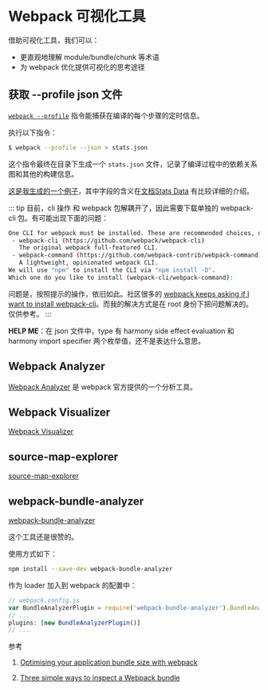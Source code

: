 # Webpack 可视化工具

借助可视化工具，我们可以：

+ 更直观地理解 module/bundle/chunk 等术语
+ 为 webpack 优化提供可视化的思考途径

## 获取 --profile json 文件

[`webpack --profile`](https://webpack.js.org/api/cli/#profiling) 指令能捕获在编译的每个步骤的定时信息。

执行以下指令：

```bash
$ webpack --profile --json > stats.json
```

这个指令最终在目录下生成一个 `stats.json` 文件，记录了编译过程中的依赖关系图和其他的构建信息。

[这是我生成的一个例子](https://github.com/maoxiaoke/xiaokedada/blob/master/assets/files/stats.json)，其中字段的含义在[文档Stats Data](https://webpack.js.org/api/stats) 有比较详细的介绍。

::: tip
目前，cli 操作 和 webpack 包解耦开了，因此需要下载单独的 webpack-cli 包。有可能出现下面的问题：

```bash
One CLI for webpack must be installed. These are recommended choices, delivered as separatepackages:
 - webpack-cli (https://github.com/webpack/webpack-cli)
   The original webpack full-featured CLI.
 - webpack-command (https://github.com/webpack-contrib/webpack-command)
   A lightweight, opinionated webpack CLI.
We will use "npm" to install the CLI via "npm install -D".
Which one do you like to install (webpack-cli/webpack-command):
```

问题是，按照提示的操作，依旧如此。社区很多的 [webpack keeps asking if I want to install webpack-cli](https://github.com/webpack/webpack/issues/7197)。而我的解决方式是在 root 身份下把问题解决的。仅供参考。
:::

**HELP ME**：在 json 文件中，type 有 harmony side effect evaluation 和 harmony import specifier 两个枚举值，还不是表达什么意思。

## Webpack Analyzer

[Webpack Analyzer](https://webpack.github.io/analyse/) 是 webpack 官方提供的一个分析工具。

## Webpack Visualizer

[Webpack Visualizer](https://chrisbateman.github.io/webpack-visualizer/)

## source-map-explorer

[source-map-explorer](https://github.com/danvk/source-map-explorer)

## webpack-bundle-analyzer

[webpack-bundle-analyzer](https://github.com/webpack-contrib/webpack-bundle-analyzer)

这个工具还是很赞的。

使用方式如下：

```bash
npm install --save-dev webpack-bundle-analyzer
```

作为 loader 加入到 webpack 的配置中：

```js
// webpack.config.js
var BundleAnalyzerPlugin = require('webpack-bundle-analyzer').BundleAnalyzerPlugin;
// ...
plugins: [new BundleAnalyzerPlugin()]
// ...
```

参考

1. [Optimising your application bundle size with webpack](https://hackernoon.com/optimising-your-application-bundle-size-with-webpack-e85b00bab579)

2. [Three simple ways to inspect a Webpack bundle](https://medium.com/@joeclever/three-simple-ways-to-inspect-a-webpack-bundle-7f6a8fe7195d)